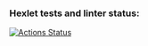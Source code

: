 ### Hexlet tests and linter status:
[![Actions Status](https://github.com/SvetlanaAkaemova/python-project-52/workflows/hexlet-check/badge.svg)](https://github.com/SvetlanaAkaemova/python-project-52/actions)